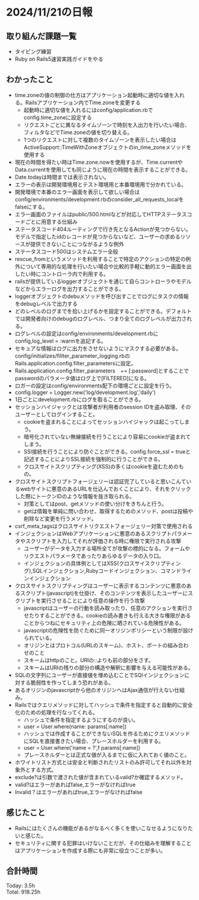 # 2024/11/21の日報
## 取り組んだ課題一覧
* タイピング練習
* Ruby on Rails5速習実践ガイドをやる
## わかったこと
* time.zoneの値の制御の仕方はアプリケーション起動時に適切な値を入れる。Railsアプリケーション内でTime.zoneを変更する
  *  起動時に適切な値を入れるにはconfig/application.rbでconfig.time_zoneに設定する
  *  リクエストごとに異なるタイムゾーンで時刻を入出力を行いたい場合、フィルタなどでTime.zoneの値を切り替える。
  *  1つのリクエストに対して複数のタイムゾーンを表示したい場合はActiveSupport::TimeWithZoneオブジェクトのin_time_zoneメソッドを使用する
*  現在の時間を得たい時はTime.zone.nowを使用するが、Time.currentやData.currentを使用しても同じように現在の時間を表示することができる。
  *  Date.todayは時間までは表示されない。
*  エラーの表示は開発環境用とテスト環境用と本番環境用で分かれている。
  * 開発環境で本番のエラー画面を表示して欲しい場合はconfig/environments/development.rbのconsider_all_requests_localをfalseにする。
  * エラー画面のファイルはpublic/500.htmlなどが対応してHTTPステータスコードごとに用意する仕組み
* ステータスコード404ルーティングで行き先となるActionが見つからない。モデルで指定したidのレコードが見つからないなど、ユーザーの求めるリソースが提供できないことにつながるような例外
* ステータスコード500はシステムエラー全般
* rescue_fromというメソッドを利用することで特定のアクションの特定の例外について専用的な処理を行いたい場合や比較的手軽に動的エラー画面を出したい時にコントローラ内で利用する。
*  railsが提供しているloggerオブジェクトを通じて自らコントローラやモデルなどからエラーログを出力することができる。
  *  loggerオブジェクトのdebuメソッドを呼び出すことでログにタスクの情報をdebugレベルで出力する
  *  どのレベルのログまでを拾い上げるかを設定することができる。デフォルトでは開発者向けのdebugのログレベル、つまり全てのログレベルが出力される。
  *  ログレベルの設定はconfig/environments/development.rbにconfig,log_level = :warmを追記する。
*  セキュアな情報はログに出力をさせないようにマスクする必要がある。config/initializes/fillter_parameter_logging.rbのRails.application.config.filter_parametersに設定。
  *  Rails.application.config.filter_parameters　+= [:password]とすることでpasswordのパラメータ値はログ上で[FILTERED]になる。
*  ロガーの設定はconfig/environments配下の環境ごとに設定を行う。
  *  config.logger = Logger.new('log/development.log','daily')
  *  1日ごとにdevelopment.rbにログを取ることができる。
* セッションハイジャックとは攻撃者が利用者のsession IDを盗み取理、そのユーザーとしてログインすること。
  * cookieを盗まれることによってセッションハイジャックは起こってしまう。
  * 暗号化されていない無線接続を行うことにより容易にcookieが盗まれてしまう。
  * SSl接続を行うことにより防ぐことができる。config.force_ssl = trueと記述することによりSSL接続を強制的に行うことができる。
  * クロスサイトスクリプティング(XSS)の多くはcookieを盗むためのもの。
* クロスサイトスクリプトフォージェリーは認証完了していると思いこんているwebサイトに悪意のあるURLを仕込んでおくことにより、それをクリックした際にトークンIDのような情報を抜き取られる。
  * 対策としてはpost、getメソッドの使い分けをきちんと行う。
  * getは情報を単純に問い合わせ、取得するためのメソッド、postは投稿や削除など変更を行うメソッド。
* csrf_meta_tagsはクロスサイトリクエストフォージェリー対策で使用される
* インジェクションはWebアプリケーションに悪意のあるスクリプトパラメータやスクリプトを入力してそれが評価される時に権限で実行される攻撃
  * ユーザーがデータを入力する場所全てが攻撃の標的になる。フォームやリクエストパラメータであったりあらゆるデータの入り口。
  * インジェクションの具体例としてはXSS(クロスサイスクリプティング),SQLインジェクション,Rubyコードインジェクション、コマンドラインインジェクション
* クロスサイトスクリプティングはユーザーに表示するコンテンツに悪意のあるスクリプト(javascript)を仕掛け、そのコンテンツを表示したユーザーにスクリプトを実行させることにより任意の操作を行う攻撃
  * javascriptはユーザーの行動を読み取ったり、任意のアクションを実行させたりすることができる。cookieの読み書きも行える大きな権限があることからつねにセキュリティ上の危険に晒されている危険性がある。
  * javascriptの危険性を防ぐために同一オリジンポリシーという制限が設けられている。
  * オリジンとはプロトコル(URLのスキーム)、ホスト、ポートの組み合わせのこと
  * スキームはhttpのこと。URIの::よりも前の部分をさす。
  * スキームはURIの残りの部分の構造や解釈に影響を与える可能性がある。
* SQLの文字列にユーザーが直接値を埋め込むことでSQlインジェクションに対する脆弱性を作ってしまう恐れがある。
* あるオリジンのjavascriptから他のオリジンへはAjax通信が行えない仕組み。
* Railsではクエリメソッドに対してハッシュで条件を指定すると自動的に安全化のための処理を行なってくれる。
  * ハッシュで条件を指定するようにするのが良い。
  * user = User.where(name: params[:name])
  * ハッシュでは作成することができないSQLを作るためにクエリメソッドにSQLを直接書きたい場合、プレースホルダーを利用する。
  * user = User.where('name = ?',f params[:name])
  * プレースホルダーとは正式な値が入るまでに仮に入れておく値のこと。
* ホワイトリスト方式とは安全と判断されたリストのみ許可してそれ以外を対象外とする方式。
* exclude?は引数で渡された値が含まれているvalid?か確認するメソッド。
* valid?はエラーがあればfalse,エラーがなければtrue
* Invalid？はエラーがあればtrue,エラーがなければfalse
## 感じたこと
* Railsにはたくさんの機能があるがなるべく多くを使いこなせるようになりたいと感じた。
* セキュリティに関する犯罪はいけないことだが、その仕組みを理解することはアプリケーションを作成する際にも非常に役立つことが多い。
## 合計時間  
Today: 3.5h<br>
Total: 918.25h
